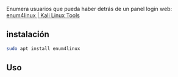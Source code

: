 Enumera usuarios que pueda haber detrás de un panel login
 web: [enum4linux | Kali Linux Tools](https://www.kali.org/tools/enum4linux/)



## instalación


```sh fold:"Install Enum4Linux"
sudo apt install enum4linux
```

## Uso